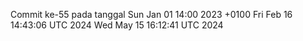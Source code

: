 Commit ke-55 pada tanggal Sun Jan 01 14:00 2023 +0100
Fri Feb 16 14:43:06 UTC 2024
Wed May 15 16:12:41 UTC 2024
